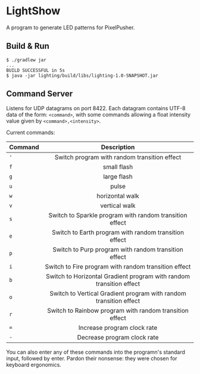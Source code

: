 # LightShow

A program to generate LED patterns for PixelPusher.

## Build & Run

    $ ./gradlew jar
    ...
    BUILD SUCCESSFUL in 5s
    $ java -jar lighting/build/libs/lighting-1.0-SNAPSHOT.jar

## Command Server

Listens for UDP datagrams on port 8422.
Each datagram contains UTF-8 data of the form: `<command>`,
with some commands allowing a float intensity value given by `<command>,<intensity>`.

Current commands:

| Command        | Description   |
| -------------- |:-------------:|
| `'`            | Switch program with random transition effect |
| `f`            | small flash   |
| `g`            | large flash   |
| `u`            | pulse         |
| `w`            | horizontal walk |
| `v`            | vertical walk |
| `s`            | Switch to Sparkle program with random transition effect |
| `e`            | Switch to Earth program with random transition effect |
| `p`            | Switch to Purp program with random transition effect |
| `i`            | Switch to Fire program with random transition effect |
| `b`            | Switch to Horizontal Gradient program with random transition effect |
| `o`            | Switch to Vertical Gradient program with random transition effect |
| `r`            | Switch to Rainbow program with random transition effect |
| `=`            | Increase program clock rate |
| `-`            | Decrease program clock rate |

You can also enter any of these commands into the programn's standard input, followed by enter.
Pardon their nonsense: they were chosen for keyboard ergonomics.

